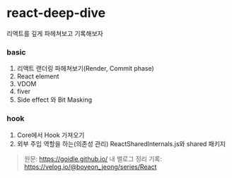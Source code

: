 # react-deep-dive
리액트를 깊게 파헤쳐보고 기록해보자


### basic
01. 리액트 랜더링 파헤쳐보기(Render, Commit phase)
02. React element 
03. VDOM
04. fiver
05. Side effect 와 Bit Masking

### hook
01. Core에서 Hook 가져오기
02. 외부 주입 역할을 하는(의존성 관리) ReactSharedInternals.js와 shared 패키지 

> 원문: https://goidle.github.io/
> 내 밸로그 정리 기록: https://velog.io/@boyeon_jeong/series/React